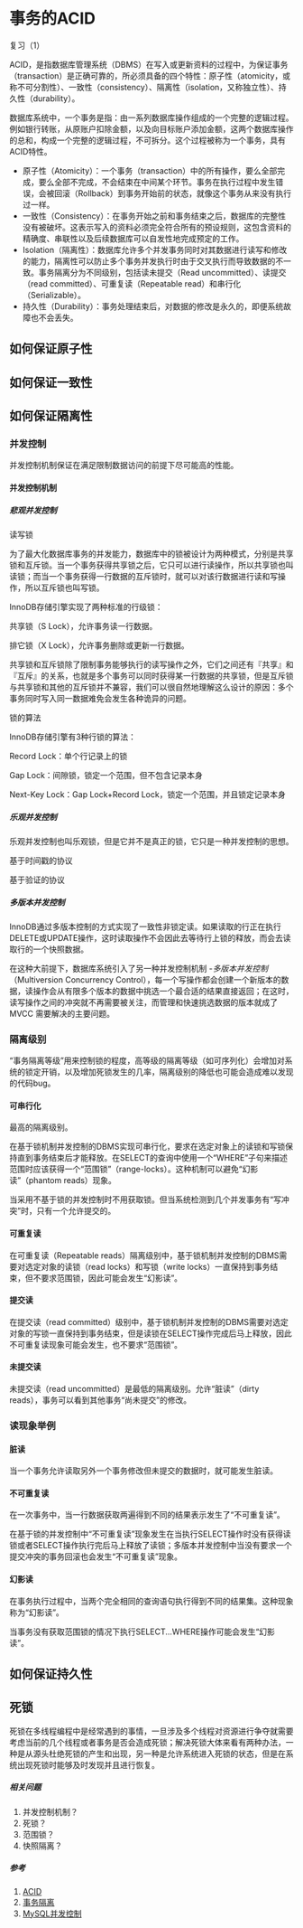 # 事务的ACID
复习（1）

ACID，是指数据库管理系统（DBMS）在写入或更新资料的过程中，为保证事务（transaction）是正确可靠的，所必须具备的四个特性：原子性（atomicity，或称不可分割性）、一致性（consistency）、隔离性（isolation，又称独立性）、持久性（durability）。

数据库系统中，一个事务是指：由一系列数据库操作组成的一个完整的逻辑过程。例如银行转账，从原账户扣除金额，以及向目标账户添加金额，这两个数据库操作的总和，构成一个完整的逻辑过程，不可拆分。这个过程被称为一个事务，具有ACID特性。

- 原子性（Atomicity）：一个事务（transaction）中的所有操作，要么全部完成，要么全部不完成，不会结束在中间某个环节。事务在执行过程中发生错误，会被回滚（Rollback）到事务开始前的状态，就像这个事务从来没有执行过一样。
- 一致性（Consistency）：在事务开始之前和事务结束之后，数据库的完整性没有被破坏。这表示写入的资料必须完全符合所有的预设规则，这包含资料的精确度、串联性以及后续数据库可以自发性地完成预定的工作。
- Isolation（隔离性）：数据库允许多个并发事务同时对其数据进行读写和修改的能力，隔离性可以防止多个事务并发执行时由于交叉执行而导致数据的不一致。事务隔离分为不同级别，包括读未提交（Read uncommitted）、读提交（read committed）、可重复读（Repeatable read）和串行化（Serializable）。
- 持久性（Durability）：事务处理结束后，对数据的修改是永久的，即便系统故障也不会丢失。

## 如何保证原子性

## 如何保证一致性

## 如何保证隔离性

### 并发控制

并发控制机制保证在满足限制数据访问的前提下尽可能高的性能。

#### 并发控制机制

##### 悲观并发控制

读写锁

为了最大化数据库事务的并发能力，数据库中的锁被设计为两种模式，分别是共享锁和互斥锁。当一个事务获得共享锁之后，它只可以进行读操作，所以共享锁也叫读锁；而当一个事务获得一行数据的互斥锁时，就可以对该行数据进行读和写操作，所以互斥锁也叫写锁。

InnoDB存储引擎实现了两种标准的行级锁：

共享锁（S Lock），允许事务读一行数据。

排它锁（X Lock），允许事务删除或更新一行数据。

共享锁和互斥锁除了限制事务能够执行的读写操作之外，它们之间还有『共享』和『互斥』的关系，也就是多个事务可以同时获得某一行数据的共享锁，但是互斥锁与共享锁和其他的互斥锁并不兼容，我们可以很自然地理解这么设计的原因：多个事务同时写入同一数据难免会发生各种诡异的问题。

锁的算法

InnoDB存储引擎有3种行锁的算法：

Record Lock：单个行记录上的锁

Gap Lock：间隙锁，锁定一个范围，但不包含记录本身

Next-Key Lock：Gap Lock+Record Lock，锁定一个范围，并且锁定记录本身

##### 乐观并发控制

乐观并发控制也叫乐观锁，但是它并不是真正的锁，它只是一种并发控制的思想。

基于时间戳的协议

基于验证的协议

##### 多版本并发控制

InnoDB通过多版本控制的方式实现了一致性非锁定读。如果读取的行正在执行DELETE或UPDATE操作，这时读取操作不会因此去等待行上锁的释放，而会去读取行的一个快照数据。

在这种大前提下，数据库系统引入了另一种并发控制机制 -*多版本并发控制*（Multiversion Concurrency Control），每一个写操作都会创建一个新版本的数据，读操作会从有限多个版本的数据中挑选一个最合适的结果直接返回；在这时，读写操作之间的冲突就不再需要被关注，而管理和快速挑选数据的版本就成了 MVCC 需要解决的主要问题。

### 隔离级别

“事务隔离等级”用来控制锁的程度，高等级的隔离等级（如可序列化）会增加对系统的锁定开销，以及增加死锁发生的几率，隔离级别的降低也可能会造成难以发现的代码bug。

#### 可串行化

最高的隔离级别。

在基于锁机制并发控制的DBMS实现可串行化，要求在选定对象上的读锁和写锁保持直到事务结束后才能释放。在SELECT的查询中使用一个“WHERE”子句来描述范围时应该获得一个“范围锁”（range-locks）。这种机制可以避免“幻影读”（phantom reads）现象。

当采用不基于锁的并发控制时不用获取锁。但当系统检测到几个并发事务有“写冲突”时，只有一个允许提交的。

#### 可重复读

在可重复读（Repeatable reads）隔离级别中，基于锁机制并发控制的DBMS需要对选定对象的读锁（read locks）和写锁（write locks）一直保持到事务结束，但不要求范围锁，因此可能会发生“幻影读”。

#### 提交读

在提交读（read committed）级别中，基于锁机制并发控制的DBMS需要对选定对象的写锁一直保持到事务结束，但是读锁在SELECT操作完成后马上释放，因此不可重复读现象可能会发生，也不要求“范围锁”。

#### 未提交读

未提交读（read uncommitted）是最低的隔离级别。允许“脏读”（dirty reads），事务可以看到其他事务“尚未提交”的修改。

### 读现象举例

#### 脏读

当一个事务允许读取另外一个事务修改但未提交的数据时，就可能发生脏读。

#### 不可重复读

在一次事务中，当一行数据获取两遍得到不同的结果表示发生了“不可重复读”。

在基于锁的并发控制中“不可重复读”现象发生在当执行SELECT操作时没有获得读锁或者SELECT操作执行完后马上释放了读锁；多版本并发控制中当没有要求一个提交冲突的事务回滚也会发生“不可重复读”现象。

#### 幻影读

在事务执行过程中，当两个完全相同的查询语句执行得到不同的结果集。这种现象称为“幻影读”。

当事务没有获取范围锁的情况下执行SELECT...WHERE操作可能会发生“幻影读”。

## 如何保证持久性

## 死锁

死锁在多线程编程中是经常遇到的事情，一旦涉及多个线程对资源进行争夺就需要考虑当前的几个线程或者事务是否会造成死锁；解决死锁大体来看有两种办法，一种是从源头杜绝死锁的产生和出现，另一种是允许系统进入死锁的状态，但是在系统出现死锁时能够及时发现并且进行恢复。

##### 相关问题

1. 并发控制机制？
2. 死锁？
3. 范围锁？
4. 快照隔离？

##### 参考

1. [ACID](https://zh.wikipedia.org/wiki/ACID)
2. [事务隔离](https://zh.wikipedia.org/wiki/事務隔離)
3. [MySQL并发控制](https://www.jianshu.com/p/9025acd9b094)
